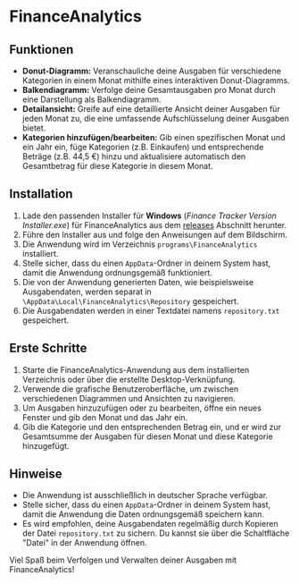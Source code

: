 # FinanceAnalytics

## Funktionen

- **Donut-Diagramm:** Veranschauliche deine Ausgaben für verschiedene Kategorien in einem Monat mithilfe eines interaktiven Donut-Diagramms.
- **Balkendiagramm:** Verfolge deine Gesamtausgaben pro Monat durch eine Darstellung als Balkendiagramm.
- **Detailansicht:** Greife auf eine detaillierte Ansicht deiner Ausgaben für jeden Monat zu, die eine umfassende Aufschlüsselung deiner Ausgaben bietet.
- **Kategorien hinzufügen/bearbeiten:** Gib einen spezifischen Monat und ein Jahr ein, füge Kategorien (z.B. Einkaufen) und entsprechende Beträge (z.B. 44,5 €) hinzu und aktualisiere automatisch den Gesamtbetrag für diese Kategorie in diesem Monat.

## Installation

1. Lade den passenden Installer für **Windows** (*Finance Tracker Version Installer.exe*) für FinanceAnalytics aus dem [releases](https://github.com/MopedG/FinanceAnalytics/tree/develop/releases) Abschnitt herunter.
2. Führe den Installer aus und folge den Anweisungen auf dem Bildschirm.
3. Die Anwendung wird im Verzeichnis `programs\FinanceAnalytics` installiert.
4. Stelle sicher, dass du einen `AppData`-Ordner in deinem System hast, damit die Anwendung ordnungsgemäß funktioniert.
5. Die von der Anwendung generierten Daten, wie beispielsweise Ausgabendaten, werden separat in `\AppData\Local\FinanceAnalytics\Repository` gespeichert.
6. Die Ausgabendaten werden in einer Textdatei namens `repository.txt` gespeichert.

## Erste Schritte

1. Starte die FinanceAnalytics-Anwendung aus dem installierten Verzeichnis oder über die erstellte Desktop-Verknüpfung.
2. Verwende die grafische Benutzeroberfläche, um zwischen verschiedenen Diagrammen und Ansichten zu navigieren.
3. Um Ausgaben hinzuzufügen oder zu bearbeiten, öffne ein neues Fenster und gib den Monat und das Jahr ein.
4. Gib die Kategorie und den entsprechenden Betrag ein, und er wird zur Gesamtsumme der Ausgaben für diesen Monat und diese Kategorie hinzugefügt.

## Hinweise

- Die Anwendung ist ausschließlich in deutscher Sprache verfügbar.
- Stelle sicher, dass du einen `AppData`-Ordner in deinem System hast, damit die Anwendung die Daten ordnungsgemäß speichern kann.
- Es wird empfohlen, deine Ausgabendaten regelmäßig durch Kopieren der Datei `repository.txt` zu sichern. Du kannst sie über die Schaltfläche "Datei" in der Anwendung öffnen.

Viel Spaß beim Verfolgen und Verwalten deiner Ausgaben mit FinanceAnalytics!


